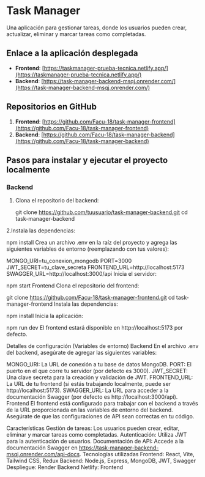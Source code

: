 # Task Manager

Una aplicación para gestionar tareas, donde los usuarios pueden crear, actualizar, eliminar y marcar tareas como completadas.

## Enlace a la aplicación desplegada

- **Frontend**: [https://taskmanager-prueba-tecnica.netlify.app/](https://taskmanager-prueba-tecnica.netlify.app/)  
- **Backend**: [https://task-manager-backend-msqj.onrender.com/](https://task-manager-backend-msqj.onrender.com/)

## Repositorios en GitHub

1. **Frontend**: [https://github.com/Facu-18/task-manager-frontend](https://github.com/Facu-18/task-manager-frontend)
2. **Backend**: [https://github.com/Facu-18/task-manager-backend](https://github.com/Facu-18/task-manager-backend)

## Pasos para instalar y ejecutar el proyecto localmente

### Backend

1. Clona el repositorio del backend:
   
   git clone https://github.com/tuusuario/task-manager-backend.git
   cd task-manager-backend

2.Instala las dependencias:

npm install
Crea un archivo .env en la raíz del proyecto y agrega las siguientes variables de entorno (reemplazando con tus valores):

MONGO_URI=tu_conexion_mongodb
PORT=3000
JWT_SECRET=tu_clave_secreta
FRONTEND_URL=http://localhost:5173
SWAGGER_URL=http://localhost:3000/api
Inicia el servidor:


npm start
Frontend
Clona el repositorio del frontend:

git clone https://github.com/Facu-18/task-manager-frontend.git
cd task-manager-frontend
Instala las dependencias:

npm install
Inicia la aplicación:


npm run dev
El frontend estará disponible en http://localhost:5173 por defecto.

Detalles de configuración (Variables de entorno)
Backend
En el archivo .env del backend, asegúrate de agregar las siguientes variables:

MONGO_URI: La URL de conexión a tu base de datos MongoDB.
PORT: El puerto en el que corre tu servidor (por defecto es 3000).
JWT_SECRET: Una clave secreta para la creación y validación de JWT.
FRONTEND_URL: La URL de tu frontend (si estás trabajando localmente, puede ser http://localhost:5173).
SWAGGER_URL: La URL para acceder a la documentación Swagger (por defecto es http://localhost:3000/api).
Frontend
El frontend está configurado para trabajar con el backend a través de la URL proporcionada en las variables de entorno del backend. Asegúrate de que las configuraciones de API sean correctas en tu código.

Características
Gestión de tareas: Los usuarios pueden crear, editar, eliminar y marcar tareas como completadas.
Autenticación: Utiliza JWT para la autenticación de usuarios.
Documentación de API: Accede a la documentación Swagger en https://task-manager-backend-msqj.onrender.com/api-docs.
Tecnologías utilizadas
Frontend: React, Vite, Tailwind CSS, Redux
Backend: Node.js, Express, MongoDB, JWT, Swagger
Despliegue:
Render Backend
Netlify: Frontend
